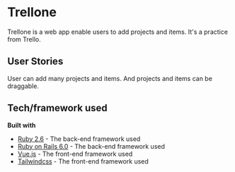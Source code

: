 # Trellone 

Trellone is a web app enable users to add projects and items. It's a practice from Trello.  

## User Stories

User can add many projects and items. And projects and items can be draggable. 

## Tech/framework used

**Built with**

* [Ruby 2.6](https://www.ruby-lang.org/en/) - The back-end framework used
* [Ruby on Rails 6.0](http://rubyonrails.org/) - The back-end framework used
* [Vue.js](https://vuejs.org/) - The front-end framework used
* [Tailwindcss](https://tailwindcss.com/) - The front-end framework used
